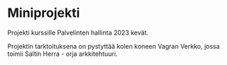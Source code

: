 # Miniprojekti
Projekti kurssille Palvelinten hallinta 2023 kevät.


Projektin tarktoituksena on pystyttää kolen koneen Vagran Verkko, jossa toimii Saltin Herra - orja arkkitehtuuri.
